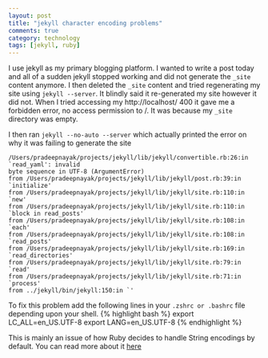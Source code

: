 ```yaml
---
layout: post
title: "jekyll character encoding problems"
comments: true
category: technology 
tags: [jekyll, ruby]
---
```

I use jekyll as my primary blogging platform. I wanted to write a post today and all of a sudden jekyll stopped working 
and did not generate the `_site` content anymore. I then deleted the `_site` content and tried regenerating my site using 
`jekyll --server`. It blindly said it re-generated my site however it did not. When I tried accessing my http://localhost/
400 it gave me a forbidden error, no access permission to /. It was because my `_site` directory was empty. 

I then ran `jekyll --no-auto --server` which actually printed the error on why it was failing to generate the site

    /Users/pradeepnayak/projects/jekyll/lib/jekyll/convertible.rb:26:in `read_yaml': invalid 
    byte sequence in UTF-8 (ArgumentError)
    from /Users/pradeepnayak/projects/jekyll/lib/jekyll/post.rb:39:in `initialize'
    from /Users/pradeepnayak/projects/jekyll/lib/jekyll/site.rb:110:in `new'
    from /Users/pradeepnayak/projects/jekyll/lib/jekyll/site.rb:110:in `block in read_posts'
    from /Users/pradeepnayak/projects/jekyll/lib/jekyll/site.rb:108:in `each'
    from /Users/pradeepnayak/projects/jekyll/lib/jekyll/site.rb:108:in `read_posts'
    from /Users/pradeepnayak/projects/jekyll/lib/jekyll/site.rb:169:in `read_directories'
    from /Users/pradeepnayak/projects/jekyll/lib/jekyll/site.rb:79:in `read'
    from /Users/pradeepnayak/projects/jekyll/lib/jekyll/site.rb:71:in `process'
    from ../jekyll/bin/jekyll:150:in `'


To fix this problem add the following lines in your `.zshrc or .bashrc` file depending upon your shell.
{% highlight bash %}
    export LC_ALL=en_US.UTF-8
    export LANG=en_US.UTF-8
{% endhighlight %}

This is mainly an issue of how Ruby decides to handle String encodings by default. You can read more about it [here](http://blog.grayproductions.net/articles/ruby_19s_string)
